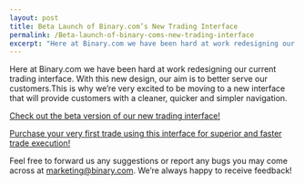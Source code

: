 ```yaml
---
layout: post
title: Beta Launch of Binary.com’s New Trading Interface
permalink: /Beta-launch-of-binary-coms-new-trading-interface
excerpt: "Here at Binary.com we have been hard at work redesigning our current trading interface. With this new design, our aim is to better serve our customers.This is why we’re very excited to be moving to a new..."  
---
```



Here at Binary.com we have been hard at work redesigning our current trading interface. With this new design, our aim is to better serve our customers.This is why we’re very excited to be moving to a new interface that will provide customers with a cleaner, quicker and simpler navigation. 

[Check out the beta version of our new trading interface!](https://www.binary.com/trading)

[Purchase your very first trade using this interface for superior and faster trade execution!](https://www.binary.com/trading)

Feel free to forward us any suggestions or report any bugs you may come across at [marketing@binary.com](mailto:marketing@binary.com). We’re always happy to receive feedback!